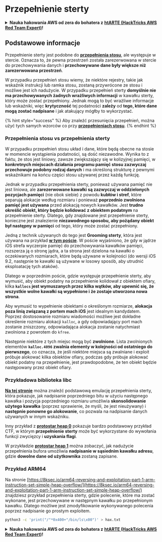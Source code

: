 # Przepełnienie sterty

<details>

<summary><strong>Nauka hakowania AWS od zera do bohatera z</strong> <a href="https://training.hacktricks.xyz/courses/arte"><strong>htARTE (HackTricks AWS Red Team Expert)</strong></a><strong>!</strong></summary>

Inne sposoby wsparcia HackTricks:

* Jeśli chcesz zobaczyć swoją **firmę reklamowaną w HackTricks** lub **pobrać HackTricks w formacie PDF**, sprawdź [**PLANY SUBSKRYPCYJNE**](https://github.com/sponsors/carlospolop)!
* Zdobądź [**oficjalne gadżety PEASS & HackTricks**](https://peass.creator-spring.com)
* Odkryj [**Rodzinę PEASS**](https://opensea.io/collection/the-peass-family), naszą kolekcję ekskluzywnych [**NFT**](https://opensea.io/collection/the-peass-family)
* **Dołącz do** 💬 [**grupy Discord**](https://discord.gg/hRep4RUj7f) lub [**grupy telegramowej**](https://t.me/peass) lub **śledź** nas na **Twitterze** 🐦 [**@hacktricks\_live**](https://twitter.com/hacktricks\_live)**.**
* **Podziel się swoimi sztuczkami hakowania, przesyłając PR-y do** [**HackTricks**](https://github.com/carlospolop/hacktricks) i [**HackTricks Cloud**](https://github.com/carlospolop/hacktricks-cloud) na GitHubie.

</details>

## Podstawowe informacje

Przepełnienie sterty jest podobne do [**przepełnienia stosu**](../stack-overflow/), ale występuje w stercie. Oznacza to, że pewna przestrzeń została zarezerwowana w stercie do przechowywania danych i **przechowywane dane były większe niż zarezerwowana przestrzeń**.

W przypadku przepełnień stosu wiemy, że niektóre rejestry, takie jak wskaźnik instrukcji lub ramka stosu, zostaną przywrócone ze stosu i możliwe jest ich nadużycie. W przypadku przepełnień sterty **domyślnie nie ma przechowywanych żadnych wrażliwych informacji** w kawałku sterty, który może zostać przepełniony. Jednak mogą to być wrażliwe informacje lub wskaźniki, więc **krytyczność** tej podatności **zależy** od **tego, które dane mogą zostać nadpisane** i jak atakujący mógłby to wykorzystać.

{% hint style="success" %}
Aby znaleźć przesunięcia przepełnień, można użyć tych samych wzorców co przy [**przepełnieniach stosu**](../stack-overflow/#finding-stack-overflows-offsets).
{% endhint %}

### Przepełnienia stosu vs przepełnienia sterty

W przypadku przepełnień stosu układ i dane, które będą obecne na stosie w momencie wystąpienia podatności, są dość niezawodne. Wynika to z faktu, że stos jest liniowy, zawsze zwiększający się w kolizyjnej pamięci, w **konkretnych miejscach działania programu pamięć stosu zazwyczaj przechowuje podobny rodzaj danych** i ma określoną strukturę z pewnymi wskaźnikami na końcu części stosu używanej przez każdą funkcję.

Jednak w przypadku przepełnienia sterty, ponieważ używana pamięć nie jest liniowa, ale **zarezerwowane kawałki są zazwyczaj w oddzielonych pozycjach pamięci** (nie obok siebie) z powodu **kubłów i stref**, które separują alokacje według rozmiaru i ponieważ **poprzednio zwolniona pamięć jest używana** przed alokacją nowych kawałków. Jest **trudno określić obiekt, który będzie kolidować z obiektem podatnym** na przepełnienie sterty. Dlatego, gdy znajdowane jest przepełnienie sterty, konieczne jest znalezienie **niezawodnego sposobu, aby pożądany obiekt był następny w pamięci** od tego, który może zostać przepełniony.

Jedną z technik używanych do tego jest **Grooming sterty**, która jest używana na przykład [**w tym poście**](https://azeria-labs.com/grooming-the-ios-kernel-heap/). W poście wyjaśniono, że gdy w jądrze iOS strefa wyczerpie pamięć do przechowywania kawałków pamięci, rozszerza ją o stronę jądra, a ta strona jest dzielona na kawałki o oczekiwanych rozmiarach, które będą używane w kolejności (do wersji iOS 9.2, następnie te kawałki są używane w losowy sposób, aby utrudnić eksploatację tych ataków).

Dlatego w poprzednim poście, gdzie występuje przepełnienie sterty, aby wymusić, aby obiekt podatny na przepełnienie kolidował z obiektem ofiary, kilka **`kallocs` jest wymuszanych przez kilka wątków, aby upewnić się, że wszystkie wolne kawałki są wypełnione i że zostaje utworzona nowa strona**.

Aby wymusić to wypełnienie obiektami o określonym rozmiarze, **alokacja poza linią związaną z portem mach iOS** jest idealnym kandydatem. Poprzez dostosowanie rozmiaru wiadomości możliwe jest dokładne określenie rozmiaru alokacji `kalloc`, a gdy odpowiadający port mach zostanie zniszczony, odpowiadająca alokacja zostanie natychmiast zwolniona z powrotem do `kfree`.

Następnie niektóre z tych miejsc mogą być **zwolnione**. Lista zwolnionych elementów **`kalloc.4096` zwalnia elementy w kolejności od ostatniego do pierwszego**, co oznacza, że jeśli niektóre miejsca są zwalniane i exploit próbuje alokować kilka obiektów ofiary, podczas gdy próbuje alokować obiekt podatny na przepełnienie, jest prawdopodobne, że ten obiekt będzie następowany przez obiekt ofiary.

### Przykładowa biblioteka libc

[**Na tej stronie**](https://guyinatuxedo.github.io/27-edit\_free\_chunk/heap\_consolidation\_explanation/index.html) można znaleźć podstawową emulację przepełnienia sterty, która pokazuje, jak nadpisanie poprzedniego bitu w użyciu następnego kawałka i pozycja poprzedniego rozmiaru umożliwia **skonsolidowanie użytego kawałka** (poprzez sprawienie, że myśli, że jest nieużywany) i **następnie ponowne go alokowanie**, co pozwala na nadpisanie danych używanych w innym wskaźniku.

Inny przykład z [**protostar heap 0**](https://guyinatuxedo.github.io/24-heap\_overflow/protostar\_heap0/index.html) pokazuje bardzo podstawowy przykład CTF, w którym **przepełnienie sterty** może być wykorzystane do wywołania funkcji zwycięzcy i **uzyskania flagi**.

W przykładzie [**protostar heap 1**](https://guyinatuxedo.github.io/24-heap\_overflow/protostar\_heap1/index.html) można zobaczyć, jak nadużycie przepełnienia bufora umożliwia **nadpisanie w sąsiednim kawałku adresu**, gdzie **dowolne dane od użytkownika** zostaną zapisane.

### Przykład ARM64

Na stronie [https://8ksec.io/arm64-reversing-and-exploitation-part-1-arm-instruction-set-simple-heap-overflow/](https://8ksec.io/arm64-reversing-and-exploitation-part-1-arm-instruction-set-simple-heap-overflow/) znajdziesz przykład przepełnienia sterty, gdzie polecenie, które ma zostać wykonane, jest przechowywane w następnym kawałku po przepełnionym kawałku. Dlatego możliwe jest zmodyfikowanie wykonywanego polecenia poprzez nadpisanie go prostym exploitem.
```bash
python3 -c 'print("/"*0x400+"/bin/ls\x00")' > hax.txt
```
<details>

<summary><strong>Nauka hakowania AWS od zera do bohatera z</strong> <a href="https://training.hacktricks.xyz/courses/arte"><strong>htARTE (HackTricks AWS Red Team Expert)</strong></a><strong>!</strong></summary>

Inne sposoby wsparcia HackTricks:

* Jeśli chcesz zobaczyć swoją **firmę reklamowaną w HackTricks** lub **pobrać HackTricks w formacie PDF** sprawdź [**PLANY SUBSKRYPCYJNE**](https://github.com/sponsors/carlospolop)!
* Kup [**oficjalne gadżety PEASS & HackTricks**](https://peass.creator-spring.com)
* Odkryj [**Rodzinę PEASS**](https://opensea.io/collection/the-peass-family), naszą kolekcję ekskluzywnych [**NFT**](https://opensea.io/collection/the-peass-family)
* **Dołącz do** 💬 [**grupy Discord**](https://discord.gg/hRep4RUj7f) lub [**grupy telegramowej**](https://t.me/peass) lub **śledź** nas na **Twitterze** 🐦 [**@hacktricks\_live**](https://twitter.com/hacktricks\_live)**.**
* **Podziel się swoimi sztuczkami hakowania, przesyłając PR-y do** [**HackTricks**](https://github.com/carlospolop/hacktricks) i [**HackTricks Cloud**](https://github.com/carlospolop/hacktricks-cloud) repozytoriów na githubie.

</details>
